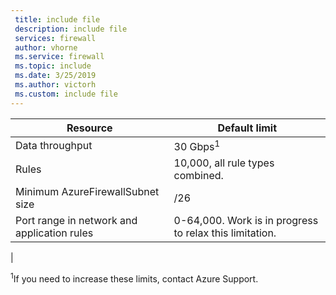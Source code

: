 ```yaml
---
 title: include file
 description: include file
 services: firewall
 author: vhorne
 ms.service: firewall
 ms.topic: include
 ms.date: 3/25/2019
 ms.author: victorh
 ms.custom: include file
---
```


| Resource | Default limit |
| --- | --- |
| Data throughput |30 Gbps<sup>1</sup> |
|Rules|10,000, all rule types combined.|
|Minimum AzureFirewallSubnet size |/26|
|Port range in network and application rules|0-64,000. Work is in progress to relax this limitation.|
|

<sup>1</sup>If you need to increase these limits, contact Azure Support.

